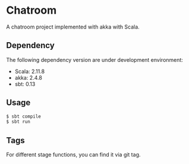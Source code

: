 Chatroom
========

A chatroom project implemented with akka with Scala.

## Dependency

The following dependency version are under development environment:

* Scala: 2.11.8
* akka: 2.4.8
* sbt: 0.13

## Usage

```bash
$ sbt compile
$ sbt run
```

## Tags

For different stage functions, you can find it via git tag.


